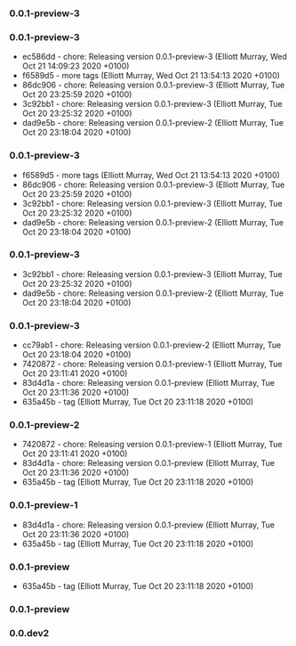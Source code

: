 ### 0.0.1-preview-3

### 0.0.1-preview-3
  * ec586dd - chore: Releasing version 0.0.1-preview-3 (Elliott Murray, Wed Oct 21 14:09:23 2020 +0100)
  * f6589d5 - more tags (Elliott Murray, Wed Oct 21 13:54:13 2020 +0100)
  * 86dc906 - chore: Releasing version 0.0.1-preview-3 (Elliott Murray, Tue Oct 20 23:25:59 2020 +0100)
  * 3c92bb1 - chore: Releasing version 0.0.1-preview-3 (Elliott Murray, Tue Oct 20 23:25:32 2020 +0100)
  * dad9e5b - chore: Releasing version 0.0.1-preview-2 (Elliott Murray, Tue Oct 20 23:18:04 2020 +0100)
### 0.0.1-preview-3
  * f6589d5 - more tags (Elliott Murray, Wed Oct 21 13:54:13 2020 +0100)
  * 86dc906 - chore: Releasing version 0.0.1-preview-3 (Elliott Murray, Tue Oct 20 23:25:59 2020 +0100)
  * 3c92bb1 - chore: Releasing version 0.0.1-preview-3 (Elliott Murray, Tue Oct 20 23:25:32 2020 +0100)
  * dad9e5b - chore: Releasing version 0.0.1-preview-2 (Elliott Murray, Tue Oct 20 23:18:04 2020 +0100)
### 0.0.1-preview-3
  * 3c92bb1 - chore: Releasing version 0.0.1-preview-3 (Elliott Murray, Tue Oct 20 23:25:32 2020 +0100)
  * dad9e5b - chore: Releasing version 0.0.1-preview-2 (Elliott Murray, Tue Oct 20 23:18:04 2020 +0100)
### 0.0.1-preview-3
  * cc79ab1 - chore: Releasing version 0.0.1-preview-2 (Elliott Murray, Tue Oct 20 23:18:04 2020 +0100)
  * 7420872 - chore: Releasing version 0.0.1-preview-1 (Elliott Murray, Tue Oct 20 23:11:41 2020 +0100)
  * 83d4d1a - chore: Releasing version 0.0.1-preview (Elliott Murray, Tue Oct 20 23:11:36 2020 +0100)
  * 635a45b - tag (Elliott Murray, Tue Oct 20 23:11:18 2020 +0100)
### 0.0.1-preview-2
  * 7420872 - chore: Releasing version 0.0.1-preview-1 (Elliott Murray, Tue Oct 20 23:11:41 2020 +0100)
  * 83d4d1a - chore: Releasing version 0.0.1-preview (Elliott Murray, Tue Oct 20 23:11:36 2020 +0100)
  * 635a45b - tag (Elliott Murray, Tue Oct 20 23:11:18 2020 +0100)
### 0.0.1-preview-1
  * 83d4d1a - chore: Releasing version 0.0.1-preview (Elliott Murray, Tue Oct 20 23:11:36 2020 +0100)
  * 635a45b - tag (Elliott Murray, Tue Oct 20 23:11:18 2020 +0100)
### 0.0.1-preview
  * 635a45b - tag (Elliott Murray, Tue Oct 20 23:11:18 2020 +0100)
### 0.0.1-preview

### 0.0.dev2
